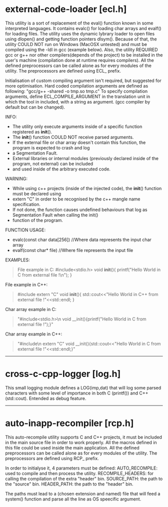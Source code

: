 # external-code-loader [ecl.h]

This utility is a sort of replacement of the eval() function known in some interpreted languages.
It contains evalc() for loading char arrays and evalf() for loading files.
The utility uses the dynamic lybrary loader to open files using dlopen() and getting function
pointers dlsym(). Because of that, the utility COULD NOT run on Windows (MacOSX untested) and
must be compiled using the -ldl in gcc (example below).
Also, the utility REQUIRED gcc or g++ nor other compilers(depends of the project)
to be installed in the user's machine (compilation done at runtime requires compilers).
All the defined preprocessors can be called alone as for every modules of the utility.
The preprocessors are defined using ECL_ prefix.

Initialisation of custom compiling argument isn't required, but suggested for more optimisation.
Hard coded compilation arguments are defined as following: "gcc/g++ -shared -o tmp.so tmp.c"
To specify compilation arguments, define ECL_COMPILE_ARGUMENT in the translation unit in which
the tool in included, with a string as argument. (gcc compiler by default but can be changed).

INFO:
-  The utility only execute arguments inside of a specific function registered as __init__().
-  The __init__() function COULD NOT receive parsed arguments.
-  If the external file or char array doesn't contain this function, the program is expected to crash and log
-  a Segmentation Fault.
-  External libraries or internal modules (previously declared inside of the program, not external) can be included
-  and used inside of the arbitrary executed code.

WARNING:
-  While using c++ projects (inside of the injected code), the __init__() function must be declared using
-  extern "C" in order to be recognised by the c++ mangle name specification.
-  If not done, the function causes undefined behaviours that log as Segmentation Fault when calling the init()
-  function of the program.

FUNCTION USAGE:
-  evalc(const char data[256])     //Where data represents the input char array
-  evalf(const char* file)         //Where file represents the input file

EXAMPLES:
 > File example in C:
 >   #include<stdio.h>
 >   void __init__(){
 >     printf("Hello World in C from external file !\n");
 >   }
    
  File example in C++:
 >   #include<iostream>
 >     extern "C" void __init__(){
 >       std::cout<<"Hello World in C++ from external file !"<<std::endl;
 > }
  
  Char array example in C:
 >    "#include<stdio.h>\n void __init(){printf(\"Hello World in C from external file !\");}"
  
  Char array example in C++:
 >   "#include<iostream>\n extern "C" void __init(){std::cout<<\"Hello World in C from external file !\"<<std::endl;}"

--------------------------------------------------------------------------------------------------------------

# cross-c-cpp-logger [log.h]
  
  This small logging module defines a LOG(imp,dat) that will log some parsed characters with some level of importance
  in both C (printf()) and C++ (std::cout).
  Entended as debug feature.
  
--------------------------------------------------------------------------------------------------------------

# auto-inapp-recompiler [rcp.h]

This auto-recompile utility supports C and C++ projects, 
it must be included in the main source file in order to work properly.
All the macros defined in this file could be used inside the main application.
All the defined preprocessors can be called alone as for every modules of the utility.
The preprocessors are defined using RCP_ prefix.

In order to initialyse it, 4 parameters must be defined:
AUTO_RECOMPILE: 	used to compile and then process the utility.
RECOMPILE_HEADERS: 	for calling the compilation of the extra "header" bin.
SOURCE_PATH: 		the path to the "source" bin.
HEADER_PATH:		the path to the "header" bin.

The paths must lead to a (chosen extension and named) file that will feed a system() function
and parse all the line as OS speecific argument. 
